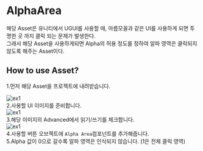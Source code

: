 # AlphaArea

해당 Asset은 유니티에서 UGUI를 사용할 때, 마름모꼴과 같은 UI를 사용하게 되면 투명한 곳 까지 클릭 되는 문제가 발생한다.  
그래서 해당 Asset을 사용하게되면 Alpha의 허용 정도를 정하여 알파 영역은 클릭되지 않도록 해주는 Asset이다.

## How to use Asset?
1.먼저 해당 Asset을 프로젝트에 내려받습니다.

![ex1](https://github.com/bnm000215/unityUIAlphaArea/blob/master/Documentation~/Image/i1.png)  
2.사용할 UI 이미지를 준비합니다.  
![ex1](https://github.com/bnm000215/unityUIAlphaArea/blob/master/Documentation~/Image/i2.png)    
3.해당 이미지의 Advanced에서 읽기/쓰기를 체크합니다.  
![ex1](https://github.com/bnm000215/unityUIAlphaArea/blob/master/Documentation~/Image/i3.png)    
4.사용할 버튼 오브젝트에 `Alpha Area`컴포넌트를 추가해줍니다.  
5.Alpha 값이 0으로 갈수록 알파 영역은 인식되지 않습니다. (1은 전체 클릭 영역)
